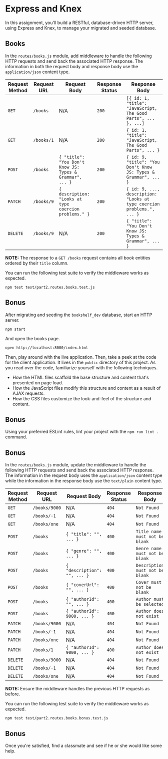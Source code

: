 # Express and Knex

In this assignment, you'll build a RESTful, database-driven HTTP server, using Express and Knex, to manage your migrated and seeded database.

## Books

In the `routes/books.js` module, add middleware to handle the following HTTP requests and send back the associated HTTP response. The information in both the request body and response body use the `application/json` content type.

| Request Method | Request URL        | Request Body                                             | Response Status | Response Body                                                          |
|----------------|--------------------|----------------------------------------------------------|-----------------|------------------------------------------------------------------------|
| `GET`          | `/books`           | N/A                                                      | `200`           | `[{ id: 1, "title": "JavaScript, The Good Parts", ... }, ...]`         |
| `GET`          | `/books/1`         | N/A                                                      | `200`           | `{ id: 1, "title": "JavaScript, The Good Parts", ... }`                |
| `POST`         | `/books`           | `{ "title": "You Don't Know JS: Types & Grammar", ... }` | `200`           | `{ id: 9, "title": "You Don't Know JS: Types & Grammar", ... }`        |
| `PATCH`        | `/books/9`         | `{ description: "Looks at type coercion problems." }`    | `200`           | `{ id: 9, ..., description: "Looks at type coercion problems.", ... }` |
| `DELETE`       | `/books/9`         | N/A                                                      | `200`           | `{ "title": "You Don't Know JS: Types & Grammar", ... }`               |

**NOTE:** The response to a `GET /books` request contains all book entities ordered by their `title` column.

You can run the following test suite to verify the middleware works as expected.

```shell
npm test test/part2.routes.books.test.js
```

## Bonus

After migrating and seeding the `bookshelf_dev` database, start an HTTP server.

```shell
npm start
```

And open the books page.

```shell
open http://localhost:8000/index.html
```

Then, play around with the live application. Then, take a peek at the code for the client application. It lives in the `public` directory of this project. As you read over the code, familiarize yourself with the following techniques.

- How the HTML files scaffold the base structure and content that's presented on page load.
- How the JavaScript files modify this structure and content as a result of AJAX requests.
- How the CSS files customize the look-and-feel of the structure and content.

## Bonus

Using your preferred ESLint rules, lint your project with the `npm run lint .` command.

## Bonus

In the `routes/books.js` module, update the middleware to handle the following HTTP requests and send back the associated HTTP response. The information in the request body uses the `application/json` content type while the information in the response body use the `text/plain` content type.

| Request Method | Request URL         | Request Body                 | Response Status | Response Body                   |
|----------------|---------------------|------------------------------|-----------------|---------------------------------|
| `GET`          | `/books/9000`       | N/A                          | `404`           | `Not Found`                     |
| `GET`          | `/books/-1`         | N/A                          | `404`           | `Not Found`                     |
| `GET`          | `/books/one`        | N/A                          | `404`           | `Not Found`                     |
| `POST`         | `/books`            | `{ "title": "", ... }`       | `400`           | `Title name must not be blank`  |
| `POST`         | `/books`            | `{ "genre": "", ... }`       | `400`           | `Genre name must not be blank`  |
| `POST`         | `/books`            | `{ "description": "", ... }` | `400`           | `Description must not be blank` |
| `POST`         | `/books`            | `{ "coverUrl": "", ... }`    | `400`           | `Cover must not be blank`       |
| `POST`         | `/books`            | `{ "authorId": "", ... }`    | `400`           | `Author must be selected`       |
| `POST`         | `/books`            | `{ "authorId": 9000, ... }`  | `400`           | `Author does not exist`         |
| `PATCH`        | `/books/9000`       | N/A                          | `404`           | `Not Found`                     |
| `PATCH`        | `/books/-1`         | N/A                          | `404`           | `Not Found`                     |
| `PATCH`        | `/books/one`        | N/A                          | `404`           | `Not Found`                     |
| `PATCH`        | `/books/1`          | `{ "authorId": 9000, ... }`  | `400`           | `Author does not exist`         |
| `DELETE`       | `/books/9000`       | N/A                          | `404`           | `Not Found`                     |
| `DELETE`       | `/books/-1`         | N/A                          | `404`           | `Not Found`                     |
| `DELETE`       | `/books/one`        | N/A                          | `404`           | `Not Found`                     |

**NOTE:** Ensure the middleware handles the previous HTTP requests as before.

You can run the following test suite to verify the middleware works as expected.

```shell
npm test test/part2.routes.books.bonus.test.js
```

## Bonus

Once you're satisfied, find a classmate and see if he or she would like some help.
